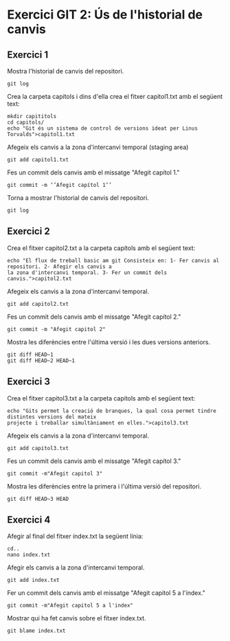 Exercici GIT 2: Ús de l'historial de canvis
=

Exercici 1
-

Mostra l'historial de canvis del repositori.

	git log

Crea la carpeta capítols i dins d'ella crea el fitxer capitol1.txt amb el següent text:

	mkdir capititols
 	cd capitols/
	echo "Git és un sistema de control de versions ideat per Linus Torvalds">capitol1.txt

Afegeix els canvis a la zona d'intercanvi temporal (staging area)

	git add capitol1.txt
  
Fes un commit dels canvis amb el missatge "Afegit capítol 1."

	git commit -m ‘’Afegit capítol 1’’
  
Torna a mostrar l'historial de canvis del repositori.

	git log

Exercici 2
-

Crea el fitxer capitol2.txt a la carpeta capítols amb el següent text:

	echo "El flux de treball basic am git Consisteix en: 1- Fer canvis al repositori. 2- Afegir els canvis a
	la zona d'intercanvi temporal. 3- Fer un commit dels canvis.">capitol2.txt

Afegeix els canvis a la zona d'intercanvi temporal.

	git add capitol2.txt

Fes un commit dels canvis amb el missatge "Afegit capítol 2."

	git commit -m "Afegit capitol 2"
  
Mostra les diferències entre l'última versió i les dues versions anteriors.

	git diff HEAD~1
	git diff HEAD~2 HEAD~1

Exercici 3
-

Crea el fitxer capitol3.txt a la carpeta capítols amb el següent text:

	echo "Gits permet la creació de branques, la qual cosa permet tindre distintes versions del mateix
	projecte i treballar simultàniament en elles.">capitol3.txt

Afegeix els canvis a la zona d'intercanvi temporal.

	git add capitol3.txt

Fes un commit dels canvis amb el missatge "Afegit capítol 3."

	git commit -m"Afegit capitol 3"
  
Mostra les diferències entre la primera i l'última versió del repositori.

	git diff HEAD~3 HEAD

Exercici 4
-

Afegir al final del fitxer índex.txt la següent línia:

	cd..
	nano index.txt

Afegir els canvis a la zona d'intercanvi temporal.

	git add index.txt

Fer un commit dels canvis amb el missatge "Afegit capítol 5 a l'índex."

	git commit -m"Afegit capitol 5 a l'index"
  
Mostrar qui ha fet canvis sobre el fitxer índex.txt.

	git blame index.txt
